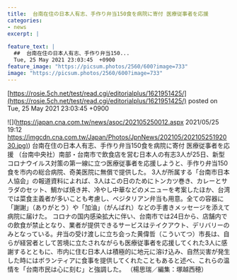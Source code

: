 ```yaml
---
title:  台南在住の日本人有志、手作り弁当150食を病院に寄付 医療従事者を応援  
categories:
- news
excerpt: |
  
feature_text: |
  ##  台南在住の日本人有志、手作り弁当150...
  Tue, 25 May 2021 23:03:45  +0900
feature_image: "https://picsum.photos/2560/600?image=733"
image: "https://picsum.photos/2560/600?image=733"
---
```


[https://rosie.5ch.net/test/read.cgi/editorialplus/1621951425/](https://rosie.5ch.net/test/read.cgi/editorialplus/1621951425/)
posted on Tue, 25 May 2021 23:03:45  +0900

<!--more-->

![](https://japan.cna.com.tw/news/asoc/202105250012.aspx 2021/05/25 19:12 [https://imgcdn.cna.com.tw/Japan/Photos/JpnNews/202105/20210525192030.jpg)](https://imgcdn.cna.com.tw/Japan/Photos/JpnNews/202105/20210525192030.jpg)) 台南在住の日本人有志、手作り弁当150食を病院に寄付 医療従事者を応援 （台南中央社）南部・台南市で飲食店を営む日本人の有志3人が25日、新型コロナウイルス対策の第一線に立つ医療従事者を応援しようと、手作り弁当150食を市内の総合病院、奇美医院に無償で提供した。 3人が所属する「台南市日本人協会」の報道資料によれば、3人はこの日のためにトンカツ巻き、カレーとサラダのセット、鯛かば焼き丼、冷やし中華などのメニューを考案したほか、台湾では菜食主義者が多いことも考慮し、ベジタリアン弁当も用意。全ての容器に「謝謝」（ありがとう）や「加油」（がんばれ）などの手書きメッセージを添えて病院に届けた。 コロナの国内感染拡大に伴い、台南市では24日から、店舗内での飲食が禁止となり、業者が提供できるサービスはテイクアウト、デリバリーのみとなっている。弁当の受け渡しに立ち会った黄偉哲（こういてつ）市長は、自らが経営者として苦境に立たされながらも医療従事者を応援してくれた3人に感謝するとともに、市内に住む日本人は積極的に地元に溶け込み、自然災害が発生した時にはボランティアに食事を提供してくれたこともあると述べ、これらの温情を「台南市民は心に刻む」と強調した。 （楊思瑞／編集：塚越西穂）
